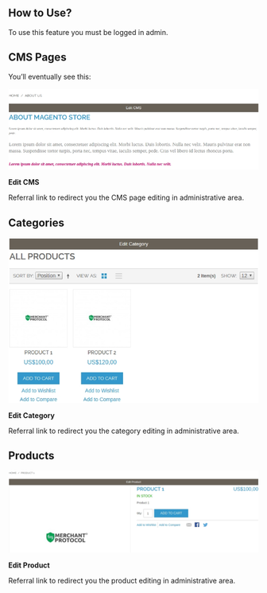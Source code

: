 ## How to Use?

To use this feature you must be logged in admin.

## CMS Pages

You’ll eventually see this:

![Shortcut - CMS Page](images/shortcut_frontend_cms_page.jpg)

**Edit CMS**

Referral link to redirect you the CMS page editing in administrative area.

## Categories

![Shortcut - Categories](images/shortcut_frontend_category_view.jpg)

**Edit Category**

Referral link to redirect you the category editing in administrative area.

## Products

![Shortcut - Products](images/shortcut_frontend_product_view.jpg)

**Edit Product**

Referral link to redirect you the product editing in administrative area.
